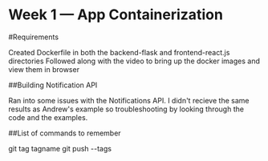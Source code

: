 # Week 1 — App Containerization

#Requirements

Created Dockerfile in both the backend-flask and frontend-react.js directories
Followed along with the video to bring up the docker images and view them in browser

##Building Notification API

Ran into some issues with the Notifications API. I didn't recieve the same results as Andrew's example so troubleshooting by looking through the code and the examples.

##List of commands to remember 

git tag tagname
git push --tags
